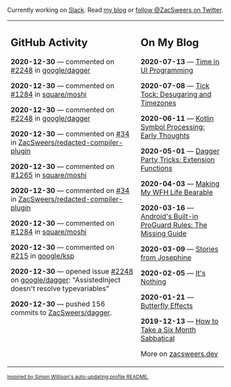Currently working on [Slack](https://slack.com/). Read [my blog](https://zacsweers.dev/) or [follow @ZacSweers on Twitter](https://twitter.com/ZacSweers).

<table><tr><td valign="top" width="60%">

## GitHub Activity
<!-- githubActivity starts -->
**2020-12-30** — commented on [#2248](https://github.com/google/dagger/issues/2248#issuecomment-752781153) in [google/dagger](https://api.github.com/repos/google/dagger)

**2020-12-30** — commented on [#1284](https://github.com/square/moshi/issues/1284#issuecomment-752764404) in [square/moshi](https://api.github.com/repos/square/moshi)

**2020-12-30** — commented on [#2248](https://github.com/google/dagger/issues/2248#issuecomment-752757656) in [google/dagger](https://api.github.com/repos/google/dagger)

**2020-12-30** — commented on [#34](https://github.com/ZacSweers/redacted-compiler-plugin/issues/34#issuecomment-752753078) in [ZacSweers/redacted-compiler-plugin](https://api.github.com/repos/ZacSweers/redacted-compiler-plugin)

**2020-12-30** — commented on [#1265](https://github.com/square/moshi/issues/1265#issuecomment-752745168) in [square/moshi](https://api.github.com/repos/square/moshi)

**2020-12-30** — commented on [#34](https://github.com/ZacSweers/redacted-compiler-plugin/issues/34#issuecomment-752744783) in [ZacSweers/redacted-compiler-plugin](https://api.github.com/repos/ZacSweers/redacted-compiler-plugin)

**2020-12-30** — commented on [#1284](https://github.com/square/moshi/issues/1284#issuecomment-752744193) in [square/moshi](https://api.github.com/repos/square/moshi)

**2020-12-30** — commented on [#215](https://github.com/google/ksp/pull/215#issuecomment-752394849) in [google/ksp](https://api.github.com/repos/google/ksp)

**2020-12-30** — opened issue [#2248](https://api.github.com/repos/google/dagger/issues/2248) on [google/dagger](https://api.github.com/repos/google/dagger): "AssistedInject doesn't resolve typevariables"

**2020-12-30** — pushed 156 commits to [ZacSweers/dagger](https://api.github.com/repos/ZacSweers/dagger).
<!-- githubActivity ends -->
</td><td valign="top" width="40%">

## On My Blog
<!-- blog starts -->
**2020-07-13** — [Time in UI Programming](https://www.zacsweers.dev/time-in-ui/)

**2020-07-08** — [Tick Tock: Desugaring and Timezones](https://www.zacsweers.dev/ticktock-desugaring-timezones/)

**2020-06-11** — [Kotlin Symbol Processing: Early Thoughts](https://www.zacsweers.dev/kotlin-symbol-processor-early-thoughts/)

**2020-05-01** — [Dagger Party Tricks: Extension Functions](https://www.zacsweers.dev/dagger-party-tricks-extension-functions/)

**2020-04-03** — [Making My WFH Life Bearable](https://www.zacsweers.dev/making-wfh-life-bearable/)

**2020-03-16** — [Android's Built-in ProGuard Rules: The Missing Guide](https://www.zacsweers.dev/android-proguard-rules/)

**2020-03-09** — [Stories from Josephine](https://www.zacsweers.dev/stories-from-josephine/)

**2020-02-05** — [It's Nothing](https://www.zacsweers.dev/its-nothing/)

**2020-01-21** — [Butterfly Effects](https://www.zacsweers.dev/butterfly-effects/)

**2019-12-13** — [How to Take a Six Month Sabbatical](https://www.zacsweers.dev/how-to-take-a-six-month-sabbatical/)
<!-- blog ends -->
More on [zacsweers.dev](https://zacsweers.dev/)
</td></tr></table>

<sub><a href="https://simonwillison.net/2020/Jul/10/self-updating-profile-readme/">Inspired by Simon Willison's auto-updating profile README.</a></sub>